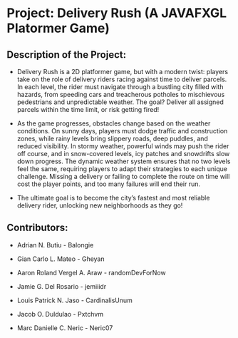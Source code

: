 # Project: Delivery Rush (A JAVAFXGL Platormer Game)

## Description of the Project:
- Delivery Rush is a 2D platformer game, but with a modern twist: players take on the role of delivery riders racing against time to deliver parcels. In each level, the rider must navigate through a bustling city filled with hazards, from speeding cars and treacherous potholes to mischievous pedestrians and unpredictable weather. The goal? Deliver all assigned parcels within the time limit, or risk getting fired!

- As the game progresses, obstacles change based on the weather conditions. On sunny days, players must dodge traffic and construction zones, while rainy levels bring slippery roads, deep puddles, and reduced visibility. In stormy weather, powerful winds may push the rider off course, and in snow-covered levels, icy patches and snowdrifts slow down progress. The dynamic weather system ensures that no two levels feel the same, requiring players to adapt their strategies to each unique challenge. Missing a delivery or failing to complete the route on time will cost the player points, and too many failures will end their run.

- The ultimate goal is to become the city’s fastest and most reliable delivery rider, unlocking new neighborhoods as they go!


## Contributors:

- Adrian N. Butiu - Balongie

- Gian Carlo L. Mateo -  Gheyan 

- Aaron Roland Vergel A. Araw - randomDevForNow

- Jamie G. Del Rosario - jemiiidr

- Louis Patrick N. Jaso - CardinalisUnum

- Jacob O. Duldulao - Pxtchvm

- Marc Danielle C. Neric - Neric07
